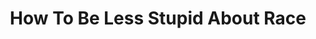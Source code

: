 ---
title: "How To Be Less Stupid About Race"
authors:
    - "Crystal Fleming"
type: "book"
categories: 
    - "race"
link: "https://www.penguinrandomhouse.com/books/575690/how-to-be-less-stupid-about-race-by-crystal-m-fleming/"
---